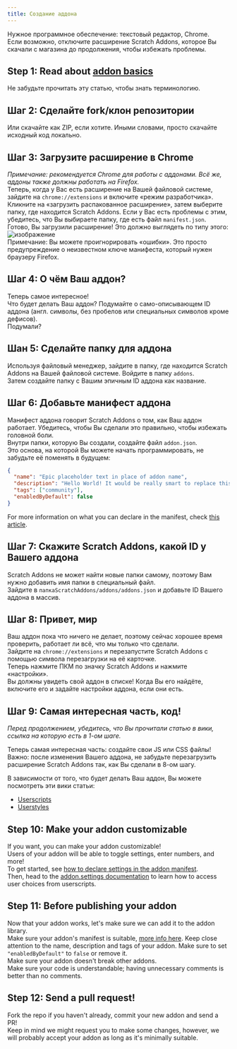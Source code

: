 ```yaml
---
title: Создание аддона
---
```

Нужное программное обеспечение: текстовый редактор, Chrome.  
Если возможно, отключите расширение Scratch Addons, которое Вы скачали с магазина до продолжения, чтобы избежать проблемы.

## Step 1: Read about [addon basics](/docs/develop/getting-started/addon-basics/)
Не забудьте прочитать эту статью, чтобы знать терминологию.

## Шаг 2: Сделайте fork/клон репозитории
Или скачайте как ZIP, если хотите. Иными словами, просто скачайте исходный код локально.

## Шаг 3: Загрузите расширение в Chrome
*Примечание: рекомендуется Chrome для работы с аддонами. Всё же, аддоны также должны работать на Firefox.*  
Теперь, когда у Вас есть расширение на Вашей файловой системе, зайдите на `chrome://extensions` и включите «режим разработчика».  
Кликните на «загрузить распакованное расширение», затем выберите папку, где находится Scratch Addons. Если у Вас есть проблемы с этим, убедитесь, что Вы выбираете папку, где есть файл `manifest.json`.  
Готово, Вы загрузили расширение! Это должно выглядеть по типу этого:  
![изображение](https://user-images.githubusercontent.com/17484114/91502527-accfd580-e89e-11ea-9e16-7daa2b808379.png)  
Примечание: Вы можете проигнорировать «ошибки». Это просто предупреждение о неизвестном ключе манифеста, который нужен браузеру Firefox.

## Шаг 4: О чём Ваш аддон?
Теперь самое интересное!  
Что будет делать Ваш аддон? Подумайте о само-описывающем ID аддона (англ. символы, без пробелов или специальных символов кроме дефисов).  
Подумали?

## Шан 5: Сделайте папку для аддона
Используя файловый менеджер, зайдите в папку, где находится Scratch Addons на Вашей файловой системе. Войдите в папку `addons`.  
Затем создайте папку с Вашим эпичным ID аддона как название.

## Шаг 6: Добавьте манифест аддона
Манифест аддона говорит Scratch Addons о том, как Ваш аддон работает. Убедитесь, чтобы Вы сделали это правильно, чтобы избежать головной боли.  
Внутри папки, которую Вы создали, создайте файл `addon.json`.  
Это основа, на которой Вы можете начать программировать, не забудьте её поменять в будущем:
```json
{
  "name": "Epic placeholder text in place of addon name",
  "description": "Hello World! It would be really smart to replace this placeholder text with a description.",
  "tags": ["community"],
  "enabledByDefault": false
}
```
For more information on what you can declare in the manifest, check [this article](/docs/reference/addon-manifest/).


## Шаг 7: Скажите Scratch Addons, какой ID у Вашего аддона
Scratch Addons не может найти новые папки самому, поэтому Вам нужно добавить имя папки в специальный файл.  
Зайдите в `папкаScratchAddons/addons/addons.json` и добавьте ID Вашего аддона в массив.

## Шаг 8: Привет, мир
Ваш аддон пока что ничего не делает, поэтому сейчас хорошее время проверить, работает ли всё, что мы только что сделали.  
Зайдите на `chrome://extensions` и перезапустите Scratch Addons с помощью символа перезагрузки на её карточке.  
Теперь нажмите ПКМ по значку Scratch Addons и нажмите «настройки».  
Вы должны увидеть свой аддон в списке! Когда Вы его найдёте, включите его и задайте настройки аддона, если они есть.

## Шаг 9: Самая интересная часть, код!
*Перед продолжением, убедитесь, что Вы прочитали статью в вики, ссылка на которую есть в 1-ом шаге.*  

Теперь самая интересная часть: создайте свои JS или CSS файлы!  
Важно: после изменения Вашего аддона, не забудьте перезагрузить расширение Scratch Addons так, как Вы сделали в 8-ом шагу.  

В зависимости от того, что будет делать Ваш аддон, Вы можете посмотреть эти вики статьи:
- [Userscripts](/docs/develop/addon-types/userscripts)
- [Userstyles](/docs/develop/addon-types/userstyles)

## Step 10: Make your addon customizable
If you want, you can make your addon customizable!  
Users of your addon will be able to toggle settings, enter numbers, and more!  
To get started, see [how to declare settings in the addon manifest](/docs/reference/addon-manifest/#settings-object).  
Then, head to the [addon.settings documentation](/docs/reference/addon-api/addon.settings) to learn how to access user choices from userscripts.

## Step 11: Before publishing your addon
Now that your addon works, let's make sure we can add it to the addon library.  
Make sure your addon's manifest is suitable, [more info here](/docs/reference/addon-manifest). Keep close attention to the name, description and tags of your addon. Make sure to set `"enabledByDefault"` to `false` or remove it.  
Make sure your addon doesn't break other addons.  
Make sure your code is understandable; having unnecessary comments is better than no comments.

## Step 12: Send a pull request!
Fork the repo if you haven't already, commit your new addon and send a PR!  
Keep in mind we might request you to make some changes, however, we will probably accept your addon as long as it's minimally suitable.
